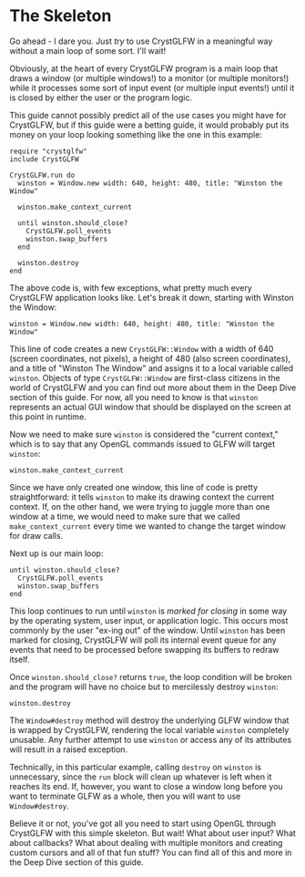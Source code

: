 # The Skeleton

Go ahead - I dare you. Just *try* to use CrystGLFW in a meaningful way without a main loop of some sort. I'll wait!

Obviously, at the heart of every CrystGLFW program is a main loop that draws a window (or multiple windows!) to a monitor (or multiple monitors!) while it processes some sort of input event (or multiple input events!) until it is closed by either the user or the program logic.

This guide cannot possibly predict all of the use cases you might have for CrystGLFW, but if this guide were a betting guide, it would probably put its money on your loop looking something like the one in this example:

```crystal
require "crystglfw"
include CrystGLFW

CrystGLFW.run do
  winston = Window.new width: 640, height: 480, title: "Winston the Window"
  
  winston.make_context_current
  
  until winston.should_close?
    CrystGLFW.poll_events
    winston.swap_buffers
  end
  
  winston.destroy
end
```

The above code is, with few exceptions, what pretty much every CrystGLFW application looks like. Let's break it down, starting with Winston the Window:

```crystal
winston = Window.new width: 640, height: 480, title: "Winston the Window" 
```
This line of code creates a new `CrystGLFW::Window` with a width of 640 (screen coordinates, not pixels), a height of 480 (also screen coordinates), and a title of "Winston The Window" and assigns it to a local variable called `winston`. Objects of type `CrystGLFW::Window` are first-class citizens in the world of CrystGLFW and you can find out more about them in the Deep Dive section of this guide. For now, all you need to know is that `winston` represents an actual GUI window that should be displayed on the screen at this point in runtime. 

Now we need to make sure `winston` is considered the "current context," which is to say that any OpenGL commands issued to GLFW will target `winston`:

```crystal
winston.make_context_current
```
Since we have only created one window, this line of code is pretty straightforward: it tells `winston` to make its drawing context the current context. If, on the other hand, we were trying to juggle more than one window at a time, we would need to make sure that we called `make_context_current` every time we wanted to change the target window for draw calls.

Next up is our main loop:

```crystal
until winston.should_close?
  CrystGLFW.poll_events
  winston.swap_buffers
end
```
This loop continues to run until `winston` is *marked for closing* in some way by the operating system, user input, or application logic. This occurs most commonly by the user "ex-ing out" of the window. Until `winston` has been marked for closing, CrystGLFW will poll its internal event queue for any events that need to be processed before swapping its buffers to redraw itself.

Once `winston.should_close?` returns `true`, the loop condition will be broken and the program will have no choice but to mercilessly destroy `winston`:

```crystal
winston.destroy
```
The `Window#destroy` method will destroy the underlying GLFW window that is wrapped by CrystGLFW, rendering the local variable `winston` completely unusable. Any further attempt to use `winston` or access any of its attributes will result in a raised exception.

Technically, in this particular example, calling `destroy` on `winston` is unnecessary, since the `run` block will clean up whatever is left when it reaches its end. If, however, you want to close a window long before you want to terminate GLFW as a whole, then you will want to use `Window#destroy`.

Believe it or not, you've got all you need to start using OpenGL through CrystGLFW with this simple skeleton. But wait! What about user input? What about callbacks? What about dealing with multiple monitors and creating custom cursors and all of that fun stuff? You can find all of this and more in the Deep Dive section of this guide.

